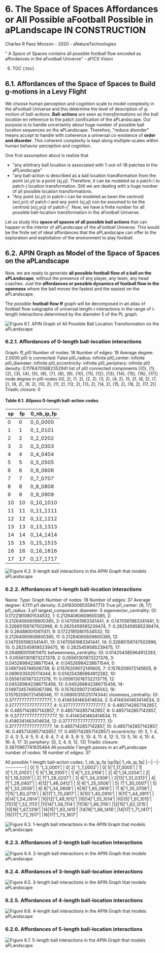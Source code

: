 # 6. The Space of Spaces Affordances or All Possible aFootball Possible in aPLandscape IN CONSTRUCTION

Charles R Paez Monzon - 2020 - aNatureTechnologies

" A Space of Spaces contains all possible football flow encoded as affordances in the aFootball Universe" - aFICS Vision

6. TOC
{:toc}

## 6.1. Affordances of the Space of Spaces to Build g-motions in a Levy Flight

We choose human perception and cognition scale to model complexity in the aFootball Universe and this determine the level of 
description of g-motion of ball-actions. **Ball-actions** are seen as _transformations on the ball location_ en reference to 
the patch zonification of the aPLandscape. Our purpose is to handle uncertainty about huge number of possible ball location 
sequences on the aPLandscape. Therefore, "reduce disorder" means accept to handle with coherence a universal co-existence of 
**order and disorder**. This coherent complexity is kept along multiple-scales within human behavior perception and cognition. 

One first assumption about is realize that
- "any arbitrary ball location is associated with 1-out-of-18 patches in the aPLandscape"
- "any ball-action is described as a ball location trandformation from the point (xi,yi) to a point (xj,yj). Therefore, it
can be modeled as a patch-i to patch-j location transformation. Still we are dealing with a huge number of all possible
location transformations.
- "Any point (xi,yi) in patch-i can be modeled as been the centroid (xci,yci) of patch-i and any point (xj,yj) con be assumed
to be the centroid (xcj,ycj) of patch-j". Now, we have a finite number for all possible ball-location transformation in the 
aFootball Universe. 

Let us study this **space of spaces of all possible ball actions** that can happen in the interior of aPLandscape of the 
aFootball Universe. This would be the finite set of ideal affordances that the aPLandscape can offer to the exploration and 
exploitation of the environment to play football.

## 6.2. APIN Graph as Model of the Space of Spaces on the aPLandscape
Now, we are ready to generate **all possible football flow of a ball on the aPLandscape**, without the presence of any player,
any team, any head coaches. Just the **affordances or possible dynamics of football flow in the openness** where the ball moves
the fastest and the easiest on the aPLandscape.

The possible **football flow ff** graph will be decomposed in an atlas of football flow subgraphs of universal length-i 
interactions in the range of i-length interactions determined by the diameter 5 of the PL graph.

![](/images/inAllpossibleaFootballFlowin3lanesaPLandscape.png "Figure 6.1. APIN Graph of All Possible Ball Location
Transformation on the aPLandscape")

### 6.2.1. Affordances of 0-length ball-location interactions
Graph:       ff_pl0
Number of nodes: 18
Number of edges: 18
Average degree:   2.0000
pl0 is connected: False
pl0_radius:       infinite
pl0_center:       infinite
pl0_diameter:     infinite
pl0_eccentricity: infinite
pl0_periphery:    infinite
pl0 density:  0.11764705882352941
list of pl0 connected components
[{0}, {1}, {2}, {3}, {4}, {5}, {6}, {7}, {8}, {9}, {10}, {11}, {12}, {13}, {14}, {15}, {16}, {17}]
node degree in pl0 nodes
[(0, 2), (1, 2), (2, 2), (3, 2), (4, 2), (5, 2), (6, 2), (7, 2), (8, 2), (9, 2), (10, 2), (11, 2), (12, 2), (13, 2), (14, 2), (15, 2), (16, 2), (17, 2)]
Triadic closure:  0

#### Table 6.1. Allposs 0-length ball-action codes
|sp|fp| 0_nb_ip_fp|
|--|--|-----------|
| 0| 0|  0_0_0000 |
| 1| 1|  0_1_0101 |
| 2| 2|  0_2_0202 |
| 3| 3|  0_3_0303 |
| 4| 4|  0_4_0404 |
| 5| 5|  0_5_0505 |
| 6| 6|  0_6_0606 |
| 7| 7|  0_7_0707 |
| 8| 8|  0_8_0808 |
| 9| 9|  0_9_0909 |
|10|10|  0_10_1010|
|11|11|  0_11_1111|
|12|12|  0_12_1212|
|13|13|  0_13_1313|
|14|14|  0_14_1414|
|15|15|  0_15_1515|
|16|16|  0_16_1616|
|17|17|  0_17_1717|

![](/images/inaPLandscape3lanes_pl0_interconnectivity.png "Figure 6.2. 0-length ball interactions in the APIN Graph that
models aPLandscape")

### 6.2.2. Affordances of 1-length ball-location interactions
Name: 
Type: Graph
Number of nodes: 18
Number of edges: 37
Average degree:   4.1111
pl1 density:  0.24183006535947713
True
pl1_center: [8, 17]
pl1_radius: 3
pl1 largest_component: 
    diameter:  5
    eigenvector_centrality:  {0: 0.17221810801534532, 1: 0.21264060609600385, 2: 0.21264060609600385, 3: 0.1470561983341441, 4: 0.1470561983341441, 5: 0.32685158747502996, 6: 0.2825459585239474, 7: 0.2825459585239474, 8: 0.264880010611411, 9: 0.17221810801534532, 10: 0.21264060609600385, 11: 0.21264060609600385, 12: 0.1470561983341441, 13: 0.1470561983341441, 14: 0.32685158747502996, 15: 0.2825459585239475, 16: 0.2825459585239475, 17: 0.264880010611411}
    betweenness_centrality: {0: 0.014254385964912283, 1: 0.05561301873221378, 2: 0.05561301873221378, 3: 0.04526984238671544, 4: 0.04526984238671544, 5: 0.1497345748506739, 6: 0.1576209072145605, 7: 0.1576209072145605, 8: 0.0690035025174344, 9: 0.014254385964912282, 10: 0.05561301873221378, 11: 0.055613018732213776, 12: 0.045269842386715456, 13: 0.045269842386715456, 14: 0.14973457485067396, 15: 0.15762090721456043, 16: 0.15762090721456046, 17: 0.0690035025174344}
    closeness_centrality:  {0: 0.37777777777777777, 1: 0.4146341463414634, 2: 0.4146341463414634, 3: 0.37777777777777777, 4: 0.37777777777777777, 5: 0.4857142857142857, 6: 0.4857142857142857, 7: 0.4857142857142857, 8: 0.4857142857142857, 9: 0.37777777777777777, 10: 0.4146341463414634, 11: 0.4146341463414634, 12: 0.37777777777777777, 13: 0.37777777777777777, 14: 0.4857142857142857, 15: 0.4857142857142857, 16: 0.4857142857142857, 17: 0.4857142857142857}
    eccentricity: {0: 5, 1: 4, 2: 4, 3: 5, 4: 5, 5: 4, 6: 4, 7: 4, 8: 3, 9: 5, 10: 4, 11: 4, 12: 5, 13: 5, 14: 4, 15: 4, 16: 4, 17: 3}
    periphery: [0, 3, 4, 9, 12, 13]
Triadic closure:  0.3870967741935484
All possible 1 length passes in an aPLandscape
number of nodes: 18
number of edges: 37

All possible 1-length ball-action codes: 1_nb_ip_fp
|sp|fp| 1_nb_ip_fp|
|--|--|-----------|
| 0| 1| '1_3_0001'|
| 0| 2| '1_7_0002'|
| 0| 5|'1_17_0005'|
| 1| 3|'1_11_0103'|
| 1| 5|'1_18_0105'|
| 1| 6|'1_23_0106'|
| 2| 4|'1_14_0204'|
| 2| 5|'1_19_0205'|
| 2| 7|'1_28_0207'|
| 3| 6|'1_24_0306'|
| 3|13|'1_51_0313'|
| 4| 7|'1_29_0407'|
| 4|12|'1_48_0412'|
| 5| 6|'1_25_0506'|
| 5| 7|'1_30_0507'|
| 5| 8|'1_33_0508'|
| 6| 8|'1_34_0608'|
| 6|16|'1_65_0616'|
| 7| 8|'1_35_0708'|
| 7|15|'1_60_0715'|
| 8|17|'1_70_0817'|
| 9|10|'1_40_0910'|
| 9|11|'1_44_0911'|
| 9|14|'1_54_0914'|
|10|12|'1_49_1012'|
|10|14|'1_55_1014'|
|10|15|'1_61_1015'|
|11|13|'1_52_1113'|
|11|14|'1_56_1114'|
|11|16|'1_66_1116'|
|12|15|'1_62_1215'|
|13|16|'1_67_1316'|
|14|15|'1_63_1415'|
|14|16|'1_68_1416'|
|14|17|'1_71_1417'|
|15|17|'1_72_1517'|
|16|17|'1_73_1617'|

![](/images/inaPLandscape3lanes_pl1_interconnectivity.png "Figure 6.3. 1-length ball interactions in the APIN Graph that 
models aPLandscape")

### 6.2.3. Affordances of 2-length ball-location interactions


![](/images/inaPLandscape3lanes_pl2_interconnectivity.png "Figure 6.4. 2-length ball interactions in the APIN Graph that
models aPLandscape")

### 6.2.4. Affordances of 3-length ball-location interactions


![](/images/inaPLandscape3lanes_pl3_interconnectivity.png "Figure 6.5. 3-length ball interactions in the APIN Graph that
models aPLandscape")

### 6.2.5. Affordances of 4-length ball-location interactions


![](/images/inaPLandscape3lanes_pl4_interconnectivity.png "Figure 6.6. 4-length ball interactions in the APIN Graph that
models aPLandscape")

### 6.2.6. Affordances of 5-length ball-location interactions


![](/images/inaPLandscape3lanes_pl5_interconnectivity.png "Figure 6.7. 5-length ball interactions in the APIN Graph that
models aPLandscape")
